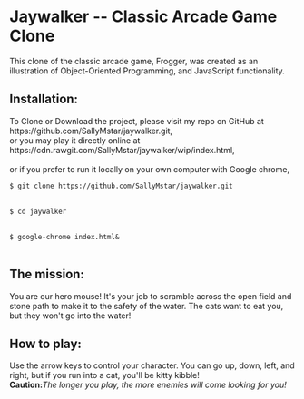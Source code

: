 <h1>Jaywalker -- Classic Arcade Game Clone</h1>

This clone of the classic arcade game, Frogger, was created
as an illustration of Object-Oriented Programming, and JavaScript functionality.

<h2>Installation:</h2>
To Clone or Download the project, please visit my repo on GitHub at https://github.com/SallyMstar/jaywalker.git,
<br>
or you may play it directly online at https://cdn.rawgit.com/SallyMstar/jaywalker/wip/index.html,<br>
<br>
or if you prefer to run it locally on your own computer with Google chrome,<br>
<code>
$ git clone https://github.com/SallyMstar/jaywalker.git
</code><br>
<code>
$ cd jaywalker
</code><br>
<code>
$ google-chrome index.html&
</code><br>

<h2>The mission:</h2>
     You are our hero mouse!  It's your job to scramble across the open field and stone path to make it to the safety of the water.  The cats want to eat you, but they won't go into the water!

<h2>How to play:</h2>
     Use the arrow keys to control your character.  You can go up, down, left, and right, but if you run into a cat, you'll be kitty kibble!<br>
     <strong>Caution:</strong><em>The longer you play, the more enemies will come looking for you!</em>
